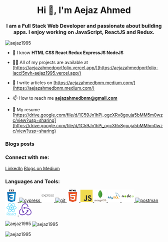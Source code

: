 <h1 align="center">Hi 👋, I'm Aejaz Ahmed</h1>
<h3 align="center">I am a Full Stack Web Developer and passionate about building apps. I enjoy working on JavaScript, ReactJS and Redux.</h3>

<p align="left"> <img src="https://komarev.com/ghpvc/?username=aejaz1995&label=Profile%20views&color=0e75b6&style=flat" alt="aejaz1995" /> </p>

- 🌱 I know **HTML CSS React Redux ExpressJS NodeJS**

- 👨‍💻 All of my projects are available at [https://aejazahmedportfolio.vercel.app/](https://aejazahmedportfolio-lacci5nyh-aejaz1995.vercel.app/)

- 📝 I write articles on [https://aejazahmedbnm.medium.com/](https://aejazahmedbnm.medium.com/)

- 📫 How to reach me **aejazahmedbnm@gmail.com**

- 📄 My resume [https://drive.google.com/file/d/1C59Jn1hPi_ogcXRv8gouja5bMM5m0wzc/view?usp=sharing](https://drive.google.com/file/d/1C59Jn1hPi_ogcXRv8gouja5bMM5m0wzc/view?usp=sharing)

### Blogs posts
<!-- BLOG-POST-LIST:START -->
<!-- BLOG-POST-LIST:END -->

<h3 align="left">Connect with me:</h3>
<p align="left">
<a href="https://www.linkedin.com/in/aejaz-ahmed95" target="blank">LinkedIn</a>
<a href="https://medium.com/@aejazahmedbnm" target="blank">Blogs on Medium</a>
</p>

<h3 align="left">Languages and Tools:</h3>
<p align="left"> <a href="https://www.w3schools.com/css/" target="_blank"> <img src="https://raw.githubusercontent.com/devicons/devicon/master/icons/css3/css3-original-wordmark.svg" alt="css3" width="40" height="40"/> </a> <a href="https://www.cypress.io" target="_blank"> <img src="https://raw.githubusercontent.com/simple-icons/simple-icons/6e46ec1fc23b60c8fd0d2f2ff46db82e16dbd75f/icons/cypress.svg" alt="cypress" width="40" height="40"/> </a> <a href="https://expressjs.com" target="_blank"> <img src="https://raw.githubusercontent.com/devicons/devicon/master/icons/express/express-original-wordmark.svg" alt="express" width="40" height="40"/> </a> <a href="https://git-scm.com/" target="_blank"> <img src="https://www.vectorlogo.zone/logos/git-scm/git-scm-icon.svg" alt="git" width="40" height="40"/> </a> <a href="https://www.w3.org/html/" target="_blank"> <img src="https://raw.githubusercontent.com/devicons/devicon/master/icons/html5/html5-original-wordmark.svg" alt="html5" width="40" height="40"/> </a> <a href="https://developer.mozilla.org/en-US/docs/Web/JavaScript" target="_blank"> <img src="https://raw.githubusercontent.com/devicons/devicon/master/icons/javascript/javascript-original.svg" alt="javascript" width="40" height="40"/> </a> <a href="https://www.mongodb.com/" target="_blank"> <img src="https://raw.githubusercontent.com/devicons/devicon/master/icons/mongodb/mongodb-original-wordmark.svg" alt="mongodb" width="40" height="40"/> </a> <a href="https://www.mysql.com/" target="_blank"> <img src="https://raw.githubusercontent.com/devicons/devicon/master/icons/mysql/mysql-original-wordmark.svg" alt="mysql" width="40" height="40"/> </a> <a href="https://nodejs.org" target="_blank"> <img src="https://raw.githubusercontent.com/devicons/devicon/master/icons/nodejs/nodejs-original-wordmark.svg" alt="nodejs" width="40" height="40"/> </a> <a href="https://postman.com" target="_blank"> <img src="https://www.vectorlogo.zone/logos/getpostman/getpostman-icon.svg" alt="postman" width="40" height="40"/> </a> <a href="https://reactjs.org/" target="_blank"> <img src="https://raw.githubusercontent.com/devicons/devicon/master/icons/react/react-original-wordmark.svg" alt="react" width="40" height="40"/> </a> <a href="https://redux.js.org" target="_blank"> <img src="https://raw.githubusercontent.com/devicons/devicon/master/icons/redux/redux-original.svg" alt="redux" width="40" height="40"/> </a> </p>

<p><img align="left" src="https://github-readme-stats.vercel.app/api/top-langs?username=aejaz1995&show_icons=true&locale=en&layout=compact" alt="aejaz1995" /></p>

<p>&nbsp;<img align="center" src="https://github-readme-stats.vercel.app/api?username=aejaz1995&show_icons=true&locale=en" alt="aejaz1995" /></p>

<p><img align="center" src="https://github-readme-streak-stats.herokuapp.com/?user=aejaz1995&" alt="aejaz1995" /></p>

